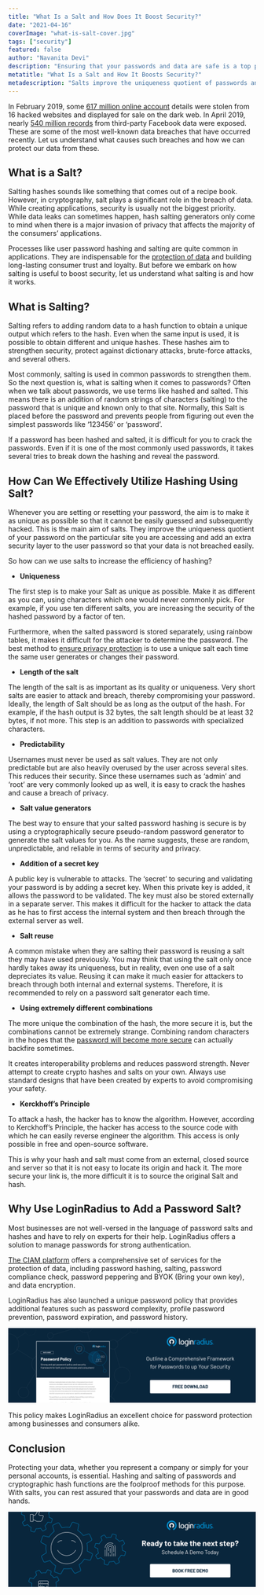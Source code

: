 ```yaml
---
title: "What Is a Salt and How Does It Boost Security?"
date: "2021-04-16"
coverImage: "what-is-salt-cover.jpg"
tags: ["security"]
featured: false 
author: "Navanita Devi"
description: "Ensuring that your passwords and data are safe is a top priority. Hashing and salting of passwords and cryptographic hash functions ensure the highest level of protection. By adding salt to your password, you can effectively thwart even the strongest password attacks."
metatitle: "What Is a Salt and How It Boosts Security?"
metadescription: "Salts improve the uniqueness quotient of passwords and add an extra security layer to prevent a data breach. Learn how to use salts to increase the efficiency of hashing."
---
```


In February 2019, some [617 million online account](https://www.theregister.com/2019/02/11/620_million_hacked_accounts_dark_web/) details were stolen from 16 hacked websites and displayed for sale on the dark web. In April 2019, nearly [540 million records](https://www.upguard.com/breaches/facebook-user-data-leak) from third-party Facebook data were exposed. These are some of the most well-known data breaches that have occurred recently. Let us understand what causes such breaches and how we can protect our data from these.


## What is a Salt?

Salting hashes sounds like something that comes out of a recipe book. However, in cryptography, salt plays a significant role in the breach of data. While creating applications, security is usually not the biggest priority. While data leaks can sometimes happen, hash salting generators only come to mind when there is a major invasion of privacy that affects the majority of the consumers’ applications. 

Processes like user password hashing and salting are quite common in applications. They are indispensable for the [protection of data](https://www.loginradius.com/blog/start-with-identity/2020/12/data-security-best-practices/) and building long-lasting consumer trust and loyalty. But before we embark on how salting is useful to boost security, let us understand what salting is and how it works. 


## What is Salting?

Salting refers to adding random data to a hash function to obtain a unique output which refers to the hash. Even when the same input is used, it is possible to obtain different and unique hashes. These hashes aim to strengthen security, protect against dictionary attacks, brute-force attacks, and several others. 

Most commonly, salting is used in common passwords to strengthen them. So the next question is, what is salting when it comes to passwords? Often when we talk about passwords, we use terms like hashed and salted. This means there is an addition of random strings of characters (salting) to the password that is unique and known only to that site. Normally, this Salt is placed before the password and prevents people from figuring out even the simplest passwords like ‘123456’ or ‘password’. 

If a password has been hashed and salted, it is difficult for you to crack the passwords. Even if it is one of the most commonly used passwords, it takes several tries to break down the hashing and reveal the password. 


## How Can We Effectively Utilize Hashing Using Salt?

Whenever you are setting or resetting your password, the aim is to make it as unique as possible so that it cannot be easily guessed and subsequently hacked. This is the main aim of salts. They improve the uniqueness quotient of your password on the particular site you are accessing and add an extra security layer to the user password so that your data is not breached easily. 

So how can we use salts to increase the efficiency of hashing?



*   **Uniqueness**

The first step is to make your Salt as unique as possible. Make it as different as you can, using characters which one would never commonly pick. For example, if you use ten different salts, you are increasing the security of the hashed password by a factor of ten. 

Furthermore, when the salted password is stored separately, using rainbow tables, it makes it difficult for the attacker to determine the password. The best method to [ensure privacy protection](https://www.loginradius.com/blog/start-with-identity/2019/12/digital-privacy-best-practices/) is to use a unique salt each time the same user generates or changes their password. 



*   **Length of the salt**

 The length of the salt is as important as its quality or uniqueness. Very short salts are easier to attack and breach, thereby compromising your password. Ideally, the length of Salt should be as long as the output of the hash. For example, if the hash output is 32 bytes, the salt length should be at least 32 bytes, if not more. This step is an addition to passwords with specialized characters. 



*   **Predictability** 

Usernames must never be used as salt values. They are not only predictable but are also heavily overused by the user across several sites. This reduces their security. Since these usernames such as ‘admin’ and ‘root’ are very commonly looked up as well, it is easy to crack the hashes and cause a breach of privacy.



*   **Salt value generators**

The best way to ensure that your salted password hashing is secure is by using a cryptographically secure pseudo-random password generator to generate the salt values for you. As the name suggests, these are random, unpredictable, and reliable in terms of security and privacy.



*   **Addition of a secret key**

A public key is vulnerable to attacks. The ‘secret’ to securing and validating your password is by adding a secret key. When this private key is added, it allows the password to be validated. The key must also be stored externally in a separate server. This makes it difficult for the hacker to attack the data as he has to first access the internal system and then breach through the external server as well. 



*   **Salt reuse**

A common mistake when they are salting their password is reusing a salt they may have used previously. You may think that using the salt only once hardly takes away its uniqueness, but in reality, even one use of a salt depreciates its value. Reusing it can make it much easier for attackers to breach through both internal and external systems. Therefore, it is recommended to rely on a password salt generator each time. 



*   **Using extremely different combinations**

The more unique the combination of the hash, the more secure it is, but the combinations cannot be extremely strange. Combining random characters in the hopes that the [password will become more secure](https://www.loginradius.com/blog/start-with-identity/2021/01/how-to-choose-a-secure-password/) can actually backfire sometimes. 

It creates interoperability problems and reduces password strength. Never attempt to create crypto hashes and salts on your own. Always use standard designs that have been created by experts to avoid compromising your safety. 



*   **Kerckhoff’s Principle** 

To attack a hash, the hacker has to know the algorithm. However, according to Kerckhoff’s Principle, the hacker has access to the source code with which he can easily reverse engineer the algorithm. This access is only possible in free and open-source software. 

This is why your hash and salt must come from an external, closed source and server so that it is not easy to locate its origin and hack it. The more secure your link is, the more difficult it is to source the original Salt and hash.


## Why Use LoginRadius to Add a Password Salt?

Most businesses are not well-versed in the language of password salts and hashes and have to rely on experts for their help. LoginRadius offers a solution to manage passwords for strong authentication.

[The CIAM platform](https://www.loginradius.com/) offers a comprehensive set of services for the protection of data, including password hashing, salting, password compliance check, password peppering and BYOK (Bring your own key), and data encryption. 

LoginRadius has also launched a unique password policy that provides additional features such as password complexity, profile password prevention, password expiration, and password history. 

[![password-policy](password-policy.png)](https://www.loginradius.com/resource/password-policy-datasheet)

This policy makes LoginRadius an excellent choice for password protection among businesses and consumers alike. 


## Conclusion 

Protecting your data, whether you represent a company or simply for your personal accounts, is essential. Hashing and salting of passwords and cryptographic hash functions are the foolproof methods for this purpose. With salts, you can rest assured that your passwords and data are in good hands. 


[![book-a-demo-loginradius](../../assets/book-a-demo-loginradius.png)](https://www.loginradius.com/book-a-demo/)